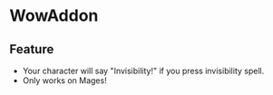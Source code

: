 # WowAddon
## Feature

* Your character will say "Invisibility!" if you press invisibility spell.
* Only works on Mages!
